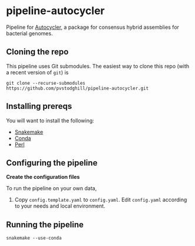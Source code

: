 # pipeline-autocycler

Pipeline for [Autocycler](https://github.com/rrwick/Autocycler), a
package for consensus hybrid assemblies for bacterial genomes.

## Cloning the repo

This pipeline uses Git submodules. The easiest way to clone this repo
(with a recent version of `git`) is

```
git clone --recurse-submodules https://github.com/pvstodghill/pipeline-autocycler.git
```

## Installing prereqs

You will want to install the following:

- [Snakemake](https://snakemake.github.io/)
- [Conda](https://conda.io)
- [Perl](https://www.perl.org/)

## Configuring the pipeline

**Create the configuration files**

To run the pipeline on your own data,

1. Copy `config.template.yaml` to `config.yaml`.  Edit `config.yaml`
   according to your needs and local environment.

## Running the pipeline

`snakemake --use-conda`

